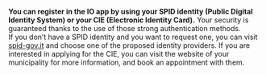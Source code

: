 **You can register in the IO app by using your SPID identity (Public Digital Identity System) or your CIE (Electronic Identity Card).** Your security is guaranteed thanks to the use of those strong authentication methods.  
If you don’t have a SPID identity and you want to request one, you can visit [spid-gov.it](https://www.spid.gov.it) and choose one of the proposed identity providers. If you are interested in applying for the CIE, you can visit the website of your municipality for more information, and book an appointment with them.

